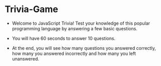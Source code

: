 # Trivia-Game

* Welcome to JavaScript Trivia! Test your knowledge of this popular programming language by answering a few basic questions.      

* You will have 60 seconds to answer 10 questions. 

* At the end, you will see how many questions you answered correctly, how many you answered incorrectly and how many you left unanswered.